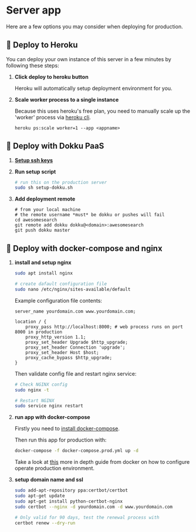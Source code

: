 # Server app

Here are a few options you may consider when deploying for production.

## 🚀 Deploy to Heroku

You can deploy your own instance of this server in a few minutes by following these steps:

1. **Click deploy to heroku button**

    Heroku will automatically setup deployment environment for you.

2. **Scale worker process to a single instance**

    Because this uses heroku's free plan, you need to manually scale up the 'worker' process via [heroku cli](https://github.com/heroku/cli).

   ```shell
   heroku ps:scale worker=1 --app <appname>
   ```

## 🚀 Deploy with Dokku PaaS

1. [**Setup ssh keys**](http://dokku.viewdocs.io/dokku/deployment/user-management/)
    
2. **Run setup script**
    
    ```bash
    # run this on the production server
   sudo sh setup-dokku.sh
   ```   
3. **Add deployment remote**

    ```shell
    # from your local machine
    # the remote username *must* be dokku or pushes will fail
    cd awesomesearch
    git remote add dokku dokku@<domain>:awesomesearch
    git push dokku master
    ```
## 🚀 Deploy with docker-compose and nginx

1. **install and setup nginx**

    ```bash
   sudo apt install nginx
   
   # create dafault configuration file
   sudo nano /etc/nginx/sites-available/default 
   ```
   
   Example configuration file contents:
   ```
   server_name yourdomain.com www.yourdomain.com;
   
   location / {
       proxy_pass http://localhost:8000; # web process runs on port 8000 in production
       proxy_http_version 1.1;
       proxy_set_header Upgrade $http_upgrade;
       proxy_set_header Connection 'upgrade';
       proxy_set_header Host $host;
       proxy_cache_bypass $http_upgrade;
   }
   ```
   
   Then validate config file and restart nginx service:
   ```bash
   # Check NGINX config
   sudo nginx -t
   
   # Restart NGINX
   sudo service nginx restart
   ```
   
 2. **run app with docker-compose** 
 
    Firstly you need to [install docker-compose](https://docs.docker.com/compose/install/).
    
    Then run this app for production with:
    ```bash
    docker-compose -f docker-compose.prod.yml up -d
    ```
 
    Take a look at [this](https://docs.docker.com/compose/production/) more in depth guide from docker on how to configure operate production environment.
 
 
 3. **setup domain name and ssl**
 
    ```bash
    sudo add-apt-repository ppa:certbot/certbot
    sudo apt-get update
    sudo apt-get install python-certbot-nginx
    sudo certbot --nginx -d yourdomain.com -d www.yourdomain.com
    
    # Only valid for 90 days, test the renewal process with
    certbot renew --dry-run
    ```

